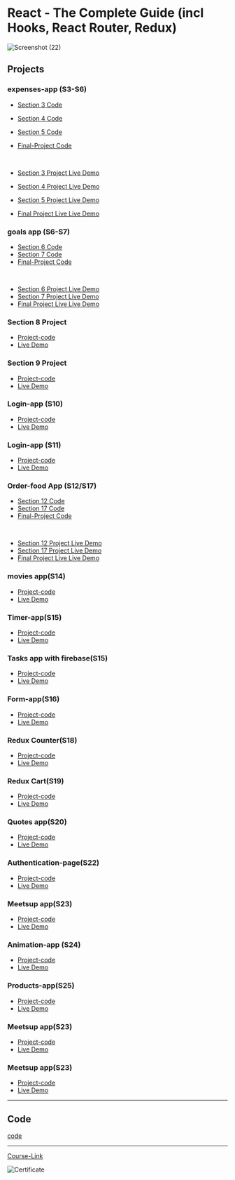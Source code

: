 # React - The Complete Guide (incl Hooks, React Router, Redux)
![Screenshot (22)](https://user-images.githubusercontent.com/103074655/198385446-aea75529-ee7a-40fd-b25d-76dffa570fbe.png)

## Projects

### expenses-app (S3-S6)

- [Section 3 Code](./Projects/Expenses-app/S03-project)
- [Section 4 Code](./Projects/Expenses-app/S04-project/)
- [Section 5 Code](./Projects/Expenses-app/S04-project/)
- [Final-Project Code](./Projects/Expenses-app/Final-project/)

  <br/>

- [Section 3 Project Live Demo]()
- [Section 4 Project Live Demo]()
- [Section 5 Project Live Demo]()
- [Final Project Live Live Demo]()

### goals app (S6-S7)

- [Section 6 Code](./Projects/goals-app/S06-project/)
- [Section 7 Code](./Projects/goals-app/S07-project/)
- [Final-Project Code](./Projects/goals-app/Final-project/)

<br/>

- [Section 6 Project Live Demo]()
- [Section 7 Project Live Demo]()
- [Final Project Live Live Demo]()

### Section 8 Project

- [Project-code](./Projects/section-8)
- [Live Demo]()

### Section 9 Project

- [Project-code](./Projects/section-9)
- [Live Demo]()

### Login-app (S10)

- [Project-code](./Projects/Login-app-s10/)
- [Live Demo]()

### Login-app (S11)

- [Project-code](./Projects/Login-app-S10)
- [Live Demo]()

### Order-food App (S12/S17)

- [Section 12 Code](./Projects/order-food-app/S12-project/)
- [Section 17 Code](./Projects/order-food-app/S17-project/)
- [Final-Project Code](./Projects/order-food-app/Final-project/)

<br/>

- [Section 12 Project Live Demo]()
- [Section 17 Project Live Demo]()
- [Final Project Live Live Demo]()

### movies app(S14)

- [Project-code](./Projects/movies-app)
- [Live Demo]()

### Timer-app(S15)

- [Project-code](./Projects/timer)
- [Live Demo]()

### Tasks app with firebase(S15)

- [Project-code](./Projects/task-app-firbase/)
- [Live Demo]()

### Form-app(S16)

- [Project-code](./Projects/form-app)
- [Live Demo]()

### Redux Counter(S18)

- [Project-code](./Projects/redux-counter)
- [Live Demo]()

### Redux Cart(S19)

- [Project-code](./Projects/redux-cart)
- [Live Demo]()

### Quotes app(S20)

- [Project-code](./Projects/quotes-app)
- [Live Demo]()

### Authentication-page(S22)

- [Project-code](./Projects/Authentication-page)
- [Live Demo]()

### Meetsup app(S23)

- [Project-code](./Projects/meetsup-app)
- [Live Demo]()

### Animation-app (S24)

- [Project-code](./Projects/animation-app)
- [Live Demo]()

### Products-app(S25)

- [Project-code](./Projects/Products-app)
- [Live Demo]()
### Meetsup app(S23)

- [Project-code](./Projects/meetsup-app)
- [Live Demo]()
### Meetsup app(S23)

- [Project-code](./Projects/meetsup-app)
- [Live Demo]()

---

## Code

[code](Code)

---

[Course-Link](https://www.udemy.com/course/react-the-complete-guide-incl-redux/)<br>

![Certificate](https://via.placeholder.com/468x300?text=Certificate+Here)
